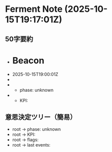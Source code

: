 # Ferment Note (2025-10-15T19:17:01Z)

## 50字要約
- # Beacon
- 2025-10-15T19:00:01Z
- 
- - phase: unknown
- - KPI:

## 意思決定ツリー（簡易）
- root -> phase: unknown
- root -> KPI:
- root -> flags:
- root -> last events:
